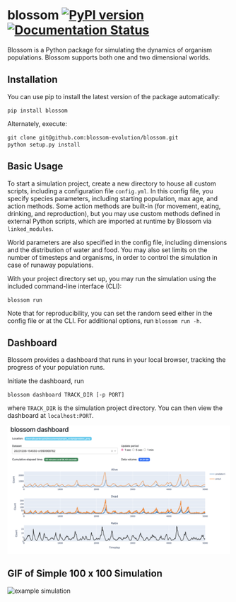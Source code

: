 # blossom [![PyPI version](https://badge.fury.io/py/blossom.svg)](https://badge.fury.io/py/blossom) [![Documentation Status](https://readthedocs.org/projects/blossom/badge/?version=latest)](https://blossom.readthedocs.io/en/latest/?badge=latest)

Blossom is a Python package for simulating the dynamics of organism populations. Blossom supports both one and two dimensional worlds. 

## Installation 

You can use pip to install the latest version of the package automatically:

```
pip install blossom
```

Alternately, execute:

```
git clone git@github.com:blossom-evolution/blossom.git
python setup.py install
```

## Basic Usage 

To start a simulation project, create a new directory to house all custom 
scripts, including a configuration file `config.yml`. In this config file, you
specify species parameters, including starting population, max age, and action
methods. Some action methods are built-in (for movement, eating, drinking, and
reproduction), but you may use custom methods defined in external Python 
scripts, which are imported at runtime by Blossom via `linked_modules`. 

World parameters are also specified in the config file, including dimensions 
and the distribution of water and food. You may also set limits on the number
of timesteps and organisms, in order to control the simulation in case of
runaway populations. 

With your project directory set up, you may run the simulation using the 
included command-line interface (CLI):

```
blossom run
```

Note that for reproducibility, you can set the random seed either in the config
file or at the CLI. For additional options, run `blossom run -h`. 


## Dashboard 

Blossom provides a dashboard that runs in your local browser, tracking the 
progress of your population runs. 

Initiate the dashboard, run 

```
blossom dashboard TRACK_DIR [-p PORT]
```
where `TRACK_DIR` is the simulation project directory. You can then view the 
dashboard at `localhost:PORT`.

![dashboard screenshot](media/blossom-dashboard.png)


## GIF of Simple 100 x 100 Simulation

![example simulation](media/combined.gif)
